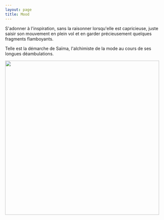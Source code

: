 ```yaml
---
layout: page
title: Mood
---
```


S'adonner à l'inspiration, sans la raisonner lorsqu'elle est capricieuse, juste saisir son mouvement en plein vol et en garder précieusement quelques fragments flamboyants.

Telle est la démarche de Saïma, l'alchimiste de la mode au cours de ses longues déambulations.

<img class="lazy" src="/images/mood/saima.png" width="500" height="500" />
